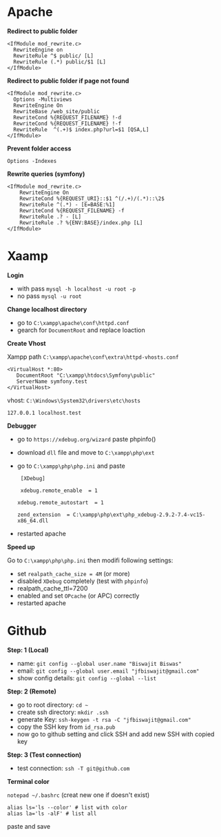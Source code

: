 # Apache

**Redirect to public folder**

    <IfModule mod_rewrite.c>
      RewriteEngine on
      RewriteRule ^$ public/ [L]
      RewriteRule (.*) public/$1 [L]
    </IfModule>

**Redirect to public folder if page not found**

    <IfModule mod_rewrite.c>
      Options -Multiviews
      RewriteEngine On
      RewriteBase /web_site/public
      RewriteCond %{REQUEST_FILENAME} !-d
      RewriteCond %{REQUEST_FILENAME} !-f
      RewriteRule  ^(.+)$ index.php?url=$1 [QSA,L]
    </IfModule>

**Prevent folder access**

    Options -Indexes

**Rewrite queries (symfony)**

    <IfModule mod_rewrite.c>
        RewriteEngine On
        RewriteCond %{REQUEST_URI}::$1 ^(/.+)/(.*)::\2$
        RewriteRule ^(.*) - [E=BASE:%1]
        RewriteCond %{REQUEST_FILENAME} -f
        RewriteRule .? - [L]
        RewriteRule .? %{ENV:BASE}/index.php [L]
    </IfModule>

# Xaamp

**Login**

- with pass `mysql -h localhost -u root -p`
- no pass `mysql -u root`

**Change localhost directory**

- go to `C:\xampp\apache\conf\httpd.conf`
- gearch for `DocumentRoot` and replace loaction

**Create Vhost**

Xampp path `C:\xampp\apache\conf\extra\httpd-vhosts.conf` 

    <VirtualHost *:80>
       DocumentRoot "C:\xampp\htdocs\Symfony\public"
       ServerName symfony.test
    </VirtualHost>

vhost: `C:\Windows\System32\drivers\etc\hosts`

    127.0.0.1 localhost.test


**Debugger**
- go to `https://xdebug.org/wizard` paste phpinfo()
- download  `dll` file and move to `C:\xampp\php\ext`
-  go to `C:\xampp\php\php.ini` and paste  

   ` [XDebug]`

   ` xdebug.remote_enable  = 1`

    `xdebug.remote_autostart  = 1`

    `zend_extension  = C:\xampp\php\ext\php_xdebug-2.9.2-7.4-vc15-x86_64.dll`

- restarted apache 

**Speed up**

Go to  `C:\xampp\php\php.ini` then modifi following settings:

-   set  `realpath_cache_size = 4M`  (or more)
-   disabled  `XDebug`  completely (test with  `phpinfo`)
-   realpath_cache_ttl=7200
-   enabled and set  `OPcache`  (or APC) correctly
-   restarted apache 

# Github

**Step: 1 (Local)**

- name: `git config --global user.name "Biswajit Biswas"`
- email: `git config --global user.email "jfbiswajit@gmail.com"`
- show config details: `git config --global --list`

**Step: 2 (Remote)**

- go to root directory: `cd ~`
- create ssh directory: `mkdir .ssh`
- generate Key: `ssh-keygen -t rsa -C "jfbiswajit@gmail.com"`
- copy the SSH key from `id_rsa.pub`
- now go to github setting and click SSH and add new SSH with copied key

**Step: 3 (Test connection)**

- test connection: `ssh -T git@github.com`


**Terminal color**

`notepad ~/.bashrc` (creat new one if doesn't exist)

    alias ls='ls --color' # list with color
    alias la='ls -alF' # list all

paste and save
